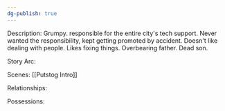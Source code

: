 ```yaml
---
dg-publish: true
---
```

Description:
Grumpy. responsible for the entire city's tech support. Never wanted the responsibility, kept getting promoted by accident. Doesn't like dealing with people. Likes fixing things. Overbearing father. Dead son.

Story Arc:

Scenes:
[[Putstog Intro]]

Relationships:

Possessions: